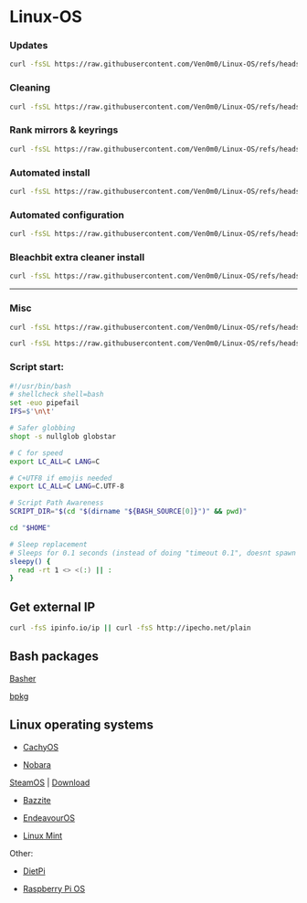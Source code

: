 # Linux-OS  

### Updates

```bash
curl -fsSL https://raw.githubusercontent.com/Ven0m0/Linux-OS/refs/heads/main/Cachyos/Updates.sh | bash
```

### Cleaning

```bash
curl -fsSL https://raw.githubusercontent.com/Ven0m0/Linux-OS/refs/heads/main/Cachyos/Clean.sh | bash
```

### Rank mirrors & keyrings

```bash
curl -fsSL https://raw.githubusercontent.com/Ven0m0/Linux-OS/refs/heads/main/Cachyos/Rank.sh | bash
```

### Automated install

```bash
curl -fsSL https://raw.githubusercontent.com/Ven0m0/Linux-OS/refs/heads/main/Cachyos/Scripts/Install.sh | bash
```

### Automated configuration

```bash
curl -fsSL https://raw.githubusercontent.com/Ven0m0/Linux-OS/refs/heads/main/Cachyos/Scripts/AutoSetup.sh | bash
```

### Bleachbit extra cleaner install

```bash
curl -fsSL https://raw.githubusercontent.com/Ven0m0/Linux-OS/refs/heads/main/Cachyos/Scripts/bleachbit.sh | bash
```

-----

### Misc

```bash
curl -fsSL https://raw.githubusercontent.com/Ven0m0/Linux-OS/refs/heads/main/Cachyos/Rust/Strip-rust.sh | bash

curl -fsSL https://raw.githubusercontent.com/Ven0m0/Linux-OS/refs/heads/main/Cachyos/Debloat.sh | bash
```

### Script start:

```bash
#!/usr/bin/bash
# shellcheck shell=bash
set -euo pipefail
IFS=$'\n\t'

# Safer globbing
shopt -s nullglob globstar

# C for speed
export LC_ALL=C LANG=C

# C+UTF8 if emojis needed
export LC_ALL=C LANG=C.UTF-8

# Script Path Awareness
SCRIPT_DIR="$(cd "$(dirname "${BASH_SOURCE[0]}")" && pwd)"

cd "$HOME"

# Sleep replacement
# Sleeps for 0.1 seconds (instead of doing "timeout 0.1", doesnt spawn subshells --> therefore faster)
sleepy() {
  read -rt 1 <> <(:) || :
}

```
## Get external IP
```bash
curl -fsS ipinfo.io/ip || curl -fsS http://ipecho.net/plain
```

## Bash packages

[Basher](https://www.basher.it/package)

[bpkg](https://bpkg.sh)


## Linux operating systems

- [CachyOS](https://cachyos.org/)

- [Nobara](https://nobaraproject.org/)

[SteamOS](https://store.steampowered.com/steamos/buildyourown) | 
[Download](https://store.steampowered.com/steamos/download/?ver=steamdeck&snr=)

- [Bazzite](https://bazzite.gg/)

- [EndeavourOS](https://endeavouros.com/)

- [Linux Mint](https://linuxmint.com/)

Other:

- [DietPi](https://dietpi.com/)

- [Raspberry Pi OS](https://www.raspberrypi.com/software/)
